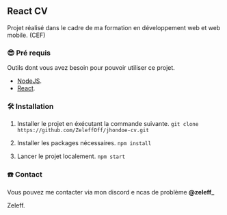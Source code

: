 ## React CV
Projet réalisé dans le cadre de ma formation en développement web et web mobile. (CEF)

### 😎 Pré requis
Outils dont vous avez besoin pour pouvoir utiliser ce projet.
- [NodeJS](https://nodejs.org/en).
- [React](https://www.npmjs.com/package/react).

### 🛠️ Installation
1. Installer le projet en éxécutant la commande suivante.
```git clone https://github.com/ZeleffOff/jhondoe-cv.git```

2. Installer les packages nécessaires.
```npm install```

3. Lancer le projet localement.
```npm start```

### ☎️ Contact
Vous pouvez me contacter via mon discord e ncas de problème **@zeleff_**

Zeleff.
